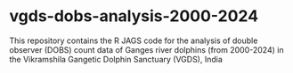 # vgds-dobs-analysis-2000-2024
This repository contains the R JAGS code for the analysis of double observer (DOBS) count data of Ganges river dolphins (from 2000-2024) in the Vikramshila Gangetic Dolphin Sanctuary (VGDS), India
